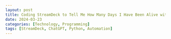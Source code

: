 ```yaml
---
layout: post
title: Coding StreamDeck to Tell Me How Many Days I Have Been Alive with ChatGPT
date: 2024-03-23
categories: [Technology, Programming]
tags: [StreamDeck, ChatGPT, Python, Automation]
---
```


